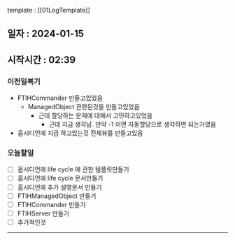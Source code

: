 template : [[01LogTemplate]]
## 일자 : 2024-01-15
## 시작시간 : 02:39

### 이전일복기
+ FTIHCommander 만들고있었음
	+ ManagedObject 관련된것들 만들고있었음
		+ 근데 할당하는 문제에 대해서 고민하고있었음
			+ 근데 지금 생각남. 만약 -1 이면 자동할당으로 생각하면 되는거였음
+ 옵시디언에 지금 하고있는것 전체뷰를 만들고있음
### 오늘할일
- [ ] 옵시디언에 life cycle 에 관한 템플릿만들기
- [ ] 옵시디언에 life cycle 문서만들기
- [ ] 옵시디언에 추가 설명문서 만들기
- [ ] FTIHManagedObject 만들기
- [ ] FTIHCommander 만들기
- [ ] FTIHServer 만들기
- [ ] 추가적인것
____
